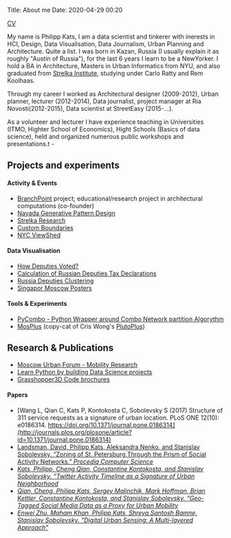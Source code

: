 Title: About me
Date: 2020-04-29 00:20

[CV](../static/philipp_kats_cv_2016.pdf)

My name is Philipp Kats, I am a data scientist and tinkerer with inerests in HCI, Design, Data Visualisation, Data Journalism, Urban Planning and Architecture. Quite a list. I was born in Kazan, Russia (I usually explain it as roughly "Austin of Russia"), for the last 6 years I learn to be a NewYorker. I hold a BA in Architecture, Masters in Urban Informatics from NYU, and also graduated from [Strelka Institute](https://strelka.com/en), studying under Carlo Ratty and Rem Koolhaas. 

Through my career I worked as Architectural designer (2009-2012), Urban planner, lecturer (2012-2014), Data journalist, project manager at Ria Novosti(2012-2015), Data scientist at StreetEasy (2015-...).

As a volunteer and lecturer I have experience teaching in Universities (ITMO, Highter School of Economics), Hight Schools (Basics of data science), held and organized numerous public workshops and presentations.t -



## Projects and experiments

#### Activity & Events
- [BranchPoint](http://branchpoint.ru/) project; educational/research project in architectural computations (co-founder)
- [Nayada Generative Pattern Design](missing)
- [Strelka Research](missing)
- [Custom Boundaries](missing)
- [NYC ViewShed](missing)
#### Data Visualisation
- [How Deputies Voted?](missing)
- [Calculation of Russian Deputies Tax Declarations](missing)
- [Russia Deputies Clustering](missing)
- [Singapor Moscow Posters](missing)


#### Tools & Experiments
- [PyCombo - Python Wrapper around Combo Network partition Algorythm](https://github.com/Casyfill/pyCombo)
- [MosPlus](http://casyfill.github.io/mosplus/) (copy-cat of Cris Wong's [PlutoPlus](http://chriswhong.github.io/plutoplus/))


## Research & Publications

- [Moscow Urban Forum - Mobility Research](missing)
- [Learn Python by building Data Science projects](missing)
- [Grasshopper3D Code brochures](missing)

#### Papers
- [Wang L, Qian C, Kats P, Kontokosta C, Sobolevsky S (2017) Structure of 311 service requests as a signature of urban location. PLoS ONE 12(10): e0186314. https://doi.org/10.1371/journal.pone.0186314](http://journals.plos.org/plosone/article?id=10.1371/journal.pone.0186314)
- [Landsman, David, Philipp Kats, Aleksandra Nenko, and Stanislav Sobolevsky. “Zoning of St. Petersburg Through the Prism of Social Activity Networks.” <i>Procedia Computer Science](missing)
- [Kats, Philipp, Cheng Qian, Constantine Kontokosta, and Stanislav Sobolevsky. “Twitter Activity Timeline as a Signature of Urban Neighborhood](https://arxiv.org/abs/1707.06122)
- [Qian, Cheng, Philipp Kats, Sergey Malinchik, Mark Hoffman, Brian Kettler, Constantine Kontokosta, and Stanislav Sobolevsky. “Geo-Tagged Social Media Data as a Proxy for Urban Mobility]()
- [Enwei Zhu, Maham Khan, Philipp Kats, Shreya Santosh Bamne, Stanislav Sobolevsky. "Digital Urban Sensing: A Multi-layered Approach"](https://arxiv.org/abs/1809.01280)